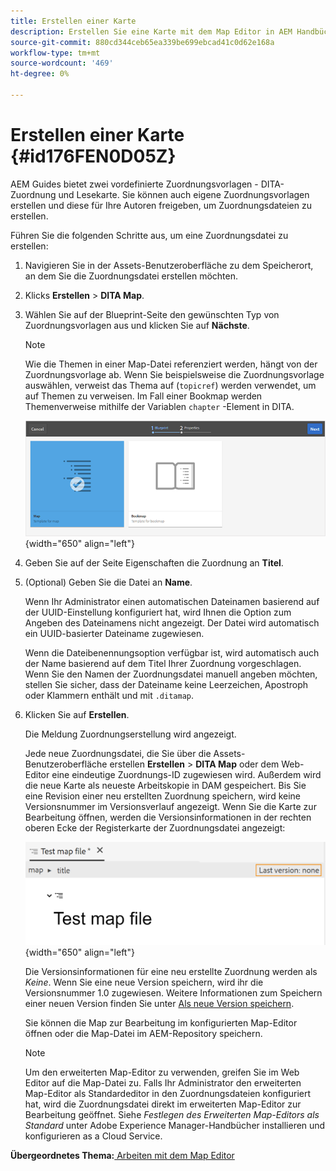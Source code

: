 ```yaml
---
title: Erstellen einer Karte
description: Erstellen Sie eine Karte mit dem Map Editor in AEM Handbüchern. Suchen Sie nach den Schritten zum Erstellen einer Map-Datei basierend auf einer Map-Vorlage.
source-git-commit: 880cd344ceb65ea339be699ebcad41c0d62e168a
workflow-type: tm+mt
source-wordcount: '469'
ht-degree: 0%

---
```


# Erstellen einer Karte {#id176FEN0D05Z}

AEM Guides bietet zwei vordefinierte Zuordnungsvorlagen - DITA-Zuordnung und Lesekarte. Sie können auch eigene Zuordnungsvorlagen erstellen und diese für Ihre Autoren freigeben, um Zuordnungsdateien zu erstellen.

Führen Sie die folgenden Schritte aus, um eine Zuordnungsdatei zu erstellen:

1. Navigieren Sie in der Assets-Benutzeroberfläche zu dem Speicherort, an dem Sie die Zuordnungsdatei erstellen möchten.

1. Klicks **Erstellen** \> **DITA Map**.

1. Wählen Sie auf der Blueprint-Seite den gewünschten Typ von Zuordnungsvorlagen aus und klicken Sie auf **Nächste**.

   >[!NOTE]
   >
   > Wie die Themen in einer Map-Datei referenziert werden, hängt von der Zuordnungsvorlage ab. Wenn Sie beispielsweise die Zuordnungsvorlage auswählen, verweist das Thema auf \(`topicref`\) werden verwendet, um auf Themen zu verweisen. Im Fall einer Bookmap werden Themenverweise mithilfe der Variablen `chapter` -Element in DITA.

   ![](images/map-template.png){width="650" align="left"}

1. Geben Sie auf der Seite Eigenschaften die Zuordnung an **Titel**.

1. \(Optional\) Geben Sie die Datei an **Name**.

   Wenn Ihr Administrator einen automatischen Dateinamen basierend auf der UUID-Einstellung konfiguriert hat, wird Ihnen die Option zum Angeben des Dateinamens nicht angezeigt. Der Datei wird automatisch ein UUID-basierter Dateiname zugewiesen.

   Wenn die Dateibenennungsoption verfügbar ist, wird automatisch auch der Name basierend auf dem Titel Ihrer Zuordnung vorgeschlagen. Wenn Sie den Namen der Zuordnungsdatei manuell angeben möchten, stellen Sie sicher, dass der Dateiname keine Leerzeichen, Apostroph oder Klammern enthält und mit `.ditamap`.

1. Klicken Sie auf **Erstellen**.

   Die Meldung Zuordnungserstellung wird angezeigt.

   Jede neue Zuordnungsdatei, die Sie über die Assets-Benutzeroberfläche erstellen **Erstellen** \> **DITA Map** oder dem Web-Editor eine eindeutige Zuordnungs-ID zugewiesen wird. Außerdem wird die neue Karte als neueste Arbeitskopie in DAM gespeichert. Bis Sie eine Revision einer neu erstellten Zuordnung speichern, wird keine Versionsnummer im Versionsverlauf angezeigt. Wenn Sie die Karte zur Bearbeitung öffnen, werden die Versionsinformationen in der rechten oberen Ecke der Registerkarte der Zuordnungsdatei angezeigt:

   ![](images/first-version-map-none.png){width="650" align="left"}

   Die Versionsinformationen für eine neu erstellte Zuordnung werden als *Keine*. Wenn Sie eine neue Version speichern, wird ihr die Versionsnummer 1.0 zugewiesen. Weitere Informationen zum Speichern einer neuen Version finden Sie unter [Als neue Version speichern](web-editor-features.md#save-as-new-version-id209ME400GXA).

   Sie können die Map zur Bearbeitung im konfigurierten Map-Editor öffnen oder die Map-Datei im AEM-Repository speichern.

   >[!NOTE]
   >
   > Um den erweiterten Map-Editor zu verwenden, greifen Sie im Web Editor auf die Map-Datei zu. Falls Ihr Administrator den erweiterten Map-Editor als Standardeditor in den Zuordnungsdateien konfiguriert hat, wird die Zuordnungsdatei direkt im erweiterten Map-Editor zur Bearbeitung geöffnet. Siehe *Festlegen des Erweiterten Map-Editors als Standard* unter Adobe Experience Manager-Handbücher installieren und konfigurieren as a Cloud Service.


**Übergeordnetes Thema:**[ Arbeiten mit dem Map Editor](map-editor.md)
